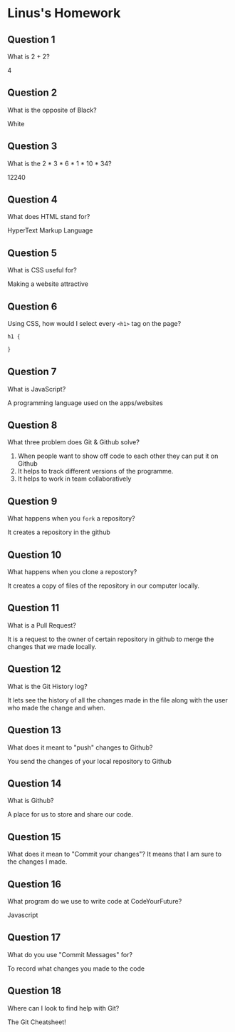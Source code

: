 # Linus's Homework

## Question 1

What is 2 + 2?

4

## Question 2

What is the opposite of Black?

White

## Question 3

What is the  2 * 3 * 6 * 1 * 10 * 34?

12240

## Question 4 

What does HTML stand for?

HyperText Markup Language

## Question 5

What is CSS useful for?

Making a website attractive

## Question 6

Using CSS, how would I select every `<h1>` tag on the page?

```css
h1 {

}
```

## Question 7

What is JavaScript?

A programming language used on the apps/websites

## Question 8

What three problem does Git & Github solve?

1. When people want to show off code to each other they can put it on Github
2. It helps to track different versions of the programme.
3. It helps to work in team collaboratively

## Question 9

What happens when you `fork` a repository?

It creates a repository in the github

## Question 10 

What happens when you clone a repostory?

It creates a copy of files of the repository in our computer locally.

## Question 11

What is a Pull Request?

It is a request to the owner of certain repository in github to merge the changes that we made locally.

## Question 12

What is the Git History log?

It lets see the history of all the changes made in the file along with the user who made the change and when.

## Question 13

What does it meant to "push" changes to Github?

You send the changes of your local repository to Github

## Question 14

What is Github?

A place for us to store and share our code.

## Question 15

What does it mean to "Commit your changes"?
It means that I am sure to the changes I made.

## Question 16

What program do we use to write code at CodeYourFuture?

Javascript

## Question 17

What do you use "Commit Messages" for?

To record what changes you made to the code

## Question 18

Where can I look to find help with Git?

The Git Cheatsheet!
